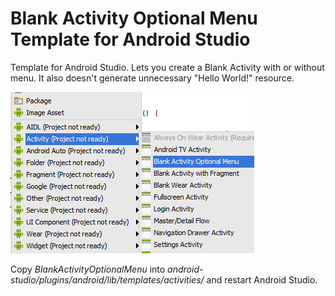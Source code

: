 # Blank Activity Optional Menu Template for Android Studio

Template for Android Studio. Lets you create a Blank Activity with or without menu. It also doesn't generate unnecessary "Hello World!" resource.

![Screenshot](1.png)

Copy *BlankActivityOptionalMenu* into *android-studio/plugins/android/lib/templates/activities/* and restart Android Studio.


